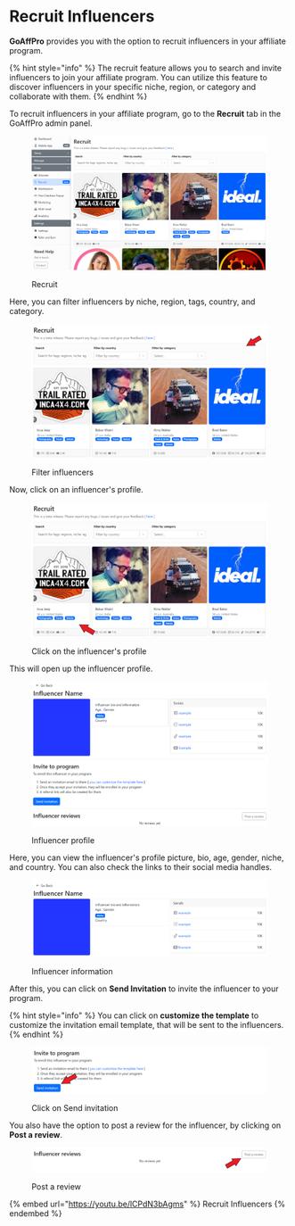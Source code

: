 # Recruit Influencers

**GoAffPro** provides you with the option to recruit influencers in your affiliate program.

{% hint style="info" %}
The recruit feature allows you to search and invite influencers to join your affiliate program. You can utilize this feature to discover influencers in your specific niche, region, or category and collaborate with them.
{% endhint %}

To recruit influencers in your affiliate program, go to the **Recruit** tab in the GoAffPro admin panel.

<figure><img src="../.gitbook/assets/image (60).png" alt=""><figcaption><p>Recruit</p></figcaption></figure>

Here, you can filter influencers by niche, region, tags, country, and category.

<figure><img src="../.gitbook/assets/Screenshot 2024-08-05 18v0202.png" alt=""><figcaption><p>Filter influencers</p></figcaption></figure>

Now, click on an influencer's profile.

<figure><img src="../.gitbook/assets/Screenshot 2024-08-05 180202.png" alt=""><figcaption><p>Click on the influencer's profile</p></figcaption></figure>

This will open up the influencer profile.&#x20;

<figure><img src="../.gitbook/assets/Screenshot 2024-08-05 2024401.png" alt=""><figcaption><p>Influencer profile</p></figcaption></figure>

Here, you can view the influencer's profile picture, bio, age, gender, niche, and country. You can also check the links to their social media handles.&#x20;

<figure><img src="../.gitbook/assets/Screenshot 2024-08-05 202417.png" alt=""><figcaption><p>Influencer information</p></figcaption></figure>

After this, you can click on **Send Invitation** to invite the influencer to your program.

{% hint style="info" %}
You can click on **customize the template** to customize the invitation email template, that will be sent to the influencers.&#x20;
{% endhint %}

<figure><img src="../.gitbook/assets/Screenshot 2024-08-05 202428.png" alt=""><figcaption><p>Click on Send invitation</p></figcaption></figure>

You also have the option to post a review for the influencer, by clicking on **Post a review**.

<figure><img src="../.gitbook/assets/Screenshot 2024-08-05 202438.png" alt=""><figcaption><p>Post a review</p></figcaption></figure>

{% embed url="https://youtu.be/lCPdN3bAgms" %}
Recruit Influencers
{% endembed %}
